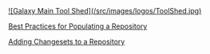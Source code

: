 <div class='center'> <a href='http://toolshed.g2.bx.psu.edu'>![Galaxy Main Tool Shed](/src/images/logos/ToolShed.jpg)</a> </div>

[Best Practices for Populating a Repository](/src/toolshed/repository-population-best-practices1/index.md)

[Adding Changesets to a Repository](/src/toolshed/repository-revisions/index.md)
